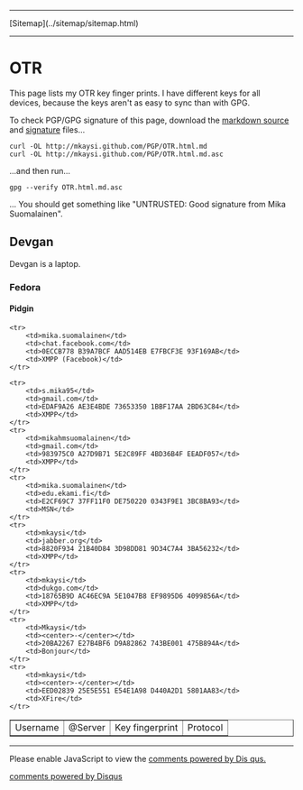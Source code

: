 <!DOCTYPE html>
<html>
<head>
<meta name="description" content="My OTR keys" />
<meta name="keywords" content="PGP,OTR,Pidgin,Jabber,XMPP,encryption,IM" />
<meta name="author" content="Mika Suomalainen" />
<meta charset="UTF-8" />
<link rel="canonical" href="http://mkaysi.github.com/PGP/OTR.html">
<title>My OTR keys</title>
<link rel="stylesheet" type="text/css" href="../tyyli.css" />
</head>
<hr/>
[Sitemap](../sitemap/sitemap.html)
<hr/>

# OTR

This page lists my OTR key finger prints. I have different keys for all devices, because the keys aren't as easy to sync than with GPG.

To check PGP/GPG signature of this page, download the [markdown source] and [signature] files...

```
curl -OL http://mkaysi.github.com/PGP/OTR.html.md
curl -OL http://mkaysi.github.com/PGP/OTR.html.md.asc
```

...and then run...

```
gpg --verify OTR.html.md.asc
```

... You should get something like "UNTRUSTED: Good signature from Mika Suomalainen".

[markdown source]:OTR.html.md
[signature]:OTR.html.md.asc

## Devgan

Devgan is a laptop.

### Fedora

#### Pidgin

<table border=1>
	<tr>
		<td>Username</td>
		<td>@Server</td>
		<td>Key fingerprint</td>
		<td>Protocol</td>
	</tr>

	<tr>
		<td>mika.suomalainen</td>
		<td>chat.facebook.com</td>
		<td>0ECCB778 B39A7BCF AAD514EB E7FBCF3E 93F169AB</td>
		<td>XMPP (Facebook)</td>
	</tr>

	<tr>
		<td>s.mika95</td>
		<td>gmail.com</td>
		<td>EDAF9A26 AE3E4BDE 73653350 1BBF17AA 2BD63C84</td>
		<td>XMPP</td>
	</tr>
	<tr>
		<td>mikahmsuomalainen</td>
		<td>gmail.com</td>
		<td>983975C0 A27D9B71 5E2C89FF 4BD36B4F EEADF057</td>
		<td>XMPP</td>
	</tr>
	<tr>
		<td>mika.suomalainen</td>
		<td>edu.ekami.fi</td>
		<td>E2CF69C7 37FF11F0 DE750220 0343F9E1 3BC8BA93</td>
		<td>MSN</td>
	</tr>
	<tr>
		<td>mkaysi</td>
		<td>jabber.org</td>
		<td>8820F934 21B40D84 3D98DD81 9D34C7A4 3BA56232</td>
		<td>XMPP</td>
	</tr>
    <tr>
		<td>mkaysi</td>
		<td>dukgo.com</td>
		<td>18765B9D AC46EC9A 5E1047B8 EF9895D6 4099856A</td>
		<td>XMPP</td>
	</tr>
    <tr>
		<td>Mkaysi</td>
		<td><center>-</center></td>
		<td>20BA2267 E27B4BF6 D9A82862 743BE001 475B894A</td>
		<td>Bonjour</td>
	</tr>
    <tr>
		<td>mkaysi</td>
		<td><center>-</center></td>
		<td>EED02839 25E5E551 E54E1A98 D440A2D1 5801AA83</td>
		<td>XFire</td>
	</tr>
</table>


<hr/>

<div id="disqus_thread"></div>
<script type="text/javascript">
/* * * CONFIGURATION VARIABLES: EDIT BEFORE PASTING INTO YOUR WEBPAGE * * */
var disqus_developer = 0; 
var disqus_url = 'http://mkaysi.github.com/PGP/OTR.html';
var disques_title = 'My OTR keys';
var disqus_shortname = 'mkaysishomepage'; // required: replace example with your forum shortname
/* * * DON'T EDIT BELOW THIS LINE * * */
            (function() {
                var dsq = document.createElement('script'); dsq.type = 'text/javascript'; dsq.async = 
true;
                dsq.src = 'http://' + disqus_shortname + '.disqus.com/embed.js';
                (document.getElementsByTagName('head')[0] || document.getElementsByTagName('body')[0])
.appendChild(dsq);
            })();
        </script>
        <noscript>
Please enable JavaScript to view the <a href="http://disqus.com/?ref_noscript">comments powered by Dis
qus.</a>
</noscript>
        
<p><a href="http://disqus.com" class="dsq-brlink">comments powered by <span class="logo-disqus">Disqus
</span></a></p>

<!-- vim : set ft=html -->
</body>
</html>
<meta http-equiv="X-UA-Compatible" content="chrome=1">
<html>
<body>
  <script type="text/javascript" 
   src="http://ajax.googleapis.com/ajax/libs/chrome-frame/1/CFInstall.min.js"></script>

  <style>
   /* 
    CSS rules to use for styling the overlay:
      .chromeFrameOverlayContent
      .chromeFrameOverlayContent iframe
      .chromeFrameOverlayCloseBar
      .chromeFrameOverlayUnderlay
   */
  </style> 

  <script>
   // You may want to place these lines inside an onload handler
   CFInstall.check({
     mode: "overlay",
     url: "https://www.google.com/intl/en/chrome/business/browser/chromeframe.html"
   })
  </script>
</body>
</html>
